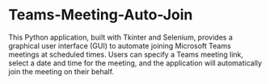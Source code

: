 # Teams-Meeting-Auto-Join
This Python application, built with Tkinter and Selenium, provides a graphical user interface (GUI) to automate joining Microsoft Teams meetings at scheduled times. Users can specify a Teams meeting link, select a date and time for the meeting, and the application will automatically join the meeting on their behalf.
